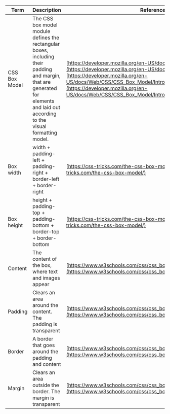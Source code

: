 | Term | Description | References |
| ---- | ----------- | ---------- |
| CSS Box Model | The CSS box model module defines the rectangular boxes, including their padding and margin, that are generated for elements and laid out according to the visual formatting model. | [https://developer.mozilla.org/en-US/docs/Web/CSS/CSS_Box_Model](https://developer.mozilla.org/en-US/docs/Web/CSS/CSS_Box_Model) [https://developer.mozilla.org/en-US/docs/Web/CSS/CSS_Box_Model/Introduction_to_the_CSS_box_model](https://developer.mozilla.org/en-US/docs/Web/CSS/CSS_Box_Model/Introduction_to_the_CSS_box_model) |
| Box width | width + padding-left + padding-right + border-left + border-right | [https://css-tricks.com/the-css-box-model/](https://css-tricks.com/the-css-box-model/) |
| Box height | height + padding-top + padding-bottom + border-top + border-bottom | [https://css-tricks.com/the-css-box-model/](https://css-tricks.com/the-css-box-model/) |
| Content | The content of the box, where text and images appear | [https://www.w3schools.com/css/css_boxmodel.asp](https://www.w3schools.com/css/css_boxmodel.asp) |
| Padding | Clears an area around the content. The padding is transparent | [https://www.w3schools.com/css/css_boxmodel.asp](https://www.w3schools.com/css/css_boxmodel.asp) |
| Border | A border that goes around the padding and content | [https://www.w3schools.com/css/css_boxmodel.asp](https://www.w3schools.com/css/css_boxmodel.asp) |
| Margin | Clears an area outside the border. The margin is transparent | [https://www.w3schools.com/css/css_boxmodel.asp](https://www.w3schools.com/css/css_boxmodel.asp) | 
